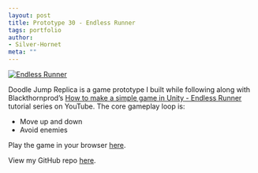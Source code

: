 ```yaml
---
layout: post
title: Prototype 30 - Endless Runner
tags: portfolio
author:
- Silver-Hornet
meta: ""
---
```


[![Endless Runner]({{site.url}}/endless-runner.png)](https://play.unity.com/mg/other/blackthornprod-s-endless-runner)

Doodle Jump Replica is a game prototype I built while following along with Blackthornprod’s [How to make a simple game in Unity - Endless Runner](https://www.youtube.com/watch?v=fHN-26GEVhA) tutorial series on YouTube. The core gameplay loop is:

- Move up and down
- Avoid enemies 

Play the game in your browser [here](https://play.unity.com/mg/other/blackthornprod-s-endless-runner).

View my GitHub repo [here](https://github.com/silver-hornet/blackthornprod-endless-runner).